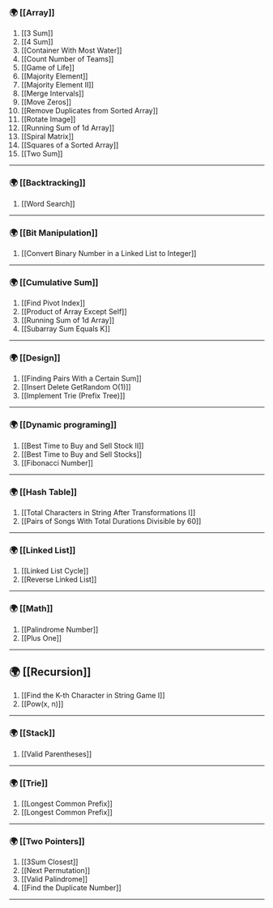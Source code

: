 ### 🌍 [[Array]]

1. [[3 Sum]]
2. [[4 Sum]]
3. [[Container With Most Water]]
4. [[Count Number of Teams]]
5. [[Game of Life]]
6. [[Majority Element]]
7. [[Majority Element II]] 
8. [[Merge Intervals]]
9. [[Move Zeros]]
10. [[Remove Duplicates from Sorted Array]]
11. [[Rotate Image]]
12. [[Running Sum of 1d Array]]
13. [[Spiral Matrix]]
14. [[Squares of a Sorted Array]]
15. [[Two Sum]]

--- 
### 🌍 [[Backtracking]]

1.  [[Word Search]]

--- 
### 🌍 [[Bit Manipulation]]

1.  [[Convert Binary Number in a Linked List to Integer]]

--- 
### 🌍 [[Cumulative Sum]]

1. [[Find Pivot Index]]
2. [[Product of Array Except Self]]
3. [[Running Sum of 1d Array]]
4. [[Subarray Sum Equals K]]

---
### 🌍 [[Design]]

1. [[Finding Pairs With a Certain Sum]]
2. [[Insert Delete GetRandom O(1)]]
3. [[Implement Trie (Prefix Tree)]]

---
### 🌍 [[Dynamic programing]]

1. [[Best Time to Buy and Sell Stock II]]
2. [[Best Time to Buy and Sell Stocks]]
3. [[Fibonacci Number]]
--- 
### 🌍 [[Hash Table]]

1. [[Total Characters in String After Transformations I]]
2. [[Pairs of Songs With Total Durations Divisible by 60]]
--- 
### 🌍 [[Linked List]]

1. [[Linked List Cycle]]
2. [[Reverse Linked List]]
---
### 🌍 [[Math]]

1. [[Palindrome Number]]
2. [[Plus One]]
---
## 🌍 [[Recursion]]

1. [[Find the K-th Character in String Game I]]
2. [[Pow(x, n)]]
---

### 🌍 [[Stack]]

1. [[Valid Parentheses]]

---
### 🌍 [[Trie]]

1. [[Longest Common Prefix]]
2. [[Longest Common Prefix]]

---

### 🌍 [[Two Pointers]]

1. [[3Sum Closest]]
2. [[Next Permutation]]
3. [[Valid Palindrome]]
4. [[Find the Duplicate Number]]

---